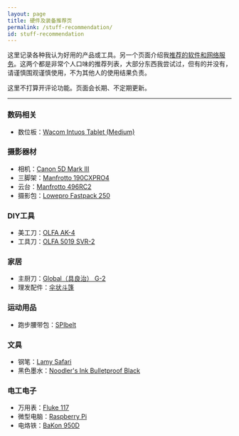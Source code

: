 ```yaml
---
layout: page
title: 硬件及装备推荐页
permalink: /stuff-recommendation/
id: stuff-recommendation
---
```


这里记录各种我认为好用的产品或工具。另一个页面介绍我[推荐的软件和网络服务](/software-recommendation/)。这两个都是非常个人口味的推荐列表，大部分东西我尝试过，但有的并没有，请谨慎围观谨慎使用，不为其他人的使用结果负责。

这里不打算开评论功能。页面会长期、不定期更新。

------

### 数码相关

- 数位板：[Wacom Intuos Tablet (Medium)](https://www.wacom.com/en-us/store/pen-tablets/intuos-art-black-medium)

### 摄影器材

- 相机：[Canon 5D Mark III](http://shop.usa.canon.com/shop/en/catalog/eos-5d-mark-iii-body)
- 三脚架：[Manfrotto 190CXPRO4](http://www.bhphotovideo.com/c/product/1010693-REG/manfrotto_mt190cxpro4_190cxpro4_carbon_fiber_tripod.html)
- 云台：[Manfrotto 496RC2](http://www.bhphotovideo.com/c/product/660321-REG/Manfrotto_496RC2_496RC2_Compact_Ball_Head.html)
- 摄影包：[Lowepro Fastpack 250](http://store.lowepro.com/fastpack-250)

### DIY工具

- 美工刀：[OLFA AK-4](http://www.olfa.com/cushion-grip-knife-%28ak-4%29/9164.html)
- 工具刀：[OLFA 5019 SVR-2](http://www.olfa.com/stainless-steel-body-auto-lock-utility-knife-with-blade-snapper-%28svr-2%29/5019.html)

### 家居

- 主厨刀：[Global（具良治） G-2](http://global-knife.com/products/global_g/)
- 理发配件：[伞状斗篷](http://amzn.com/B00PDCAT8S)

### 运动用品

- 跑步腰带包：[SPIbelt](https://spibelt.com/shop/spibelt/large-pocket-spibelt/)

### 文具

- 钢笔：[Lamy Safari](http://www.lamyusa.com/lamy_fountain_L14_safari.php)
- 黑色墨水：[Noodler's Ink Bulletproof Black](http://www.pentorium.com/2013/03/09/ink-review-noodlers-bulletproof-black/)

### 电工电子

- 万用表：[Fluke 117](http://en-us.fluke.com/products/digital-multimeters/fluke-117-digital-multimeter.html)
- 微型电脑：[Raspberry Pi](https://www.raspberrypi.org/)
- 电烙铁：[BaKon 950D](https://s.taobao.com/search?q=bakon+950d&imgfile=&commend=all&ssid=s5-e&search_type=item&sourceId=tb.index&spm=a21bo.7724922.8452-taobao-item.1&ie=utf8&initiative_id=tbindexz_20160115)


